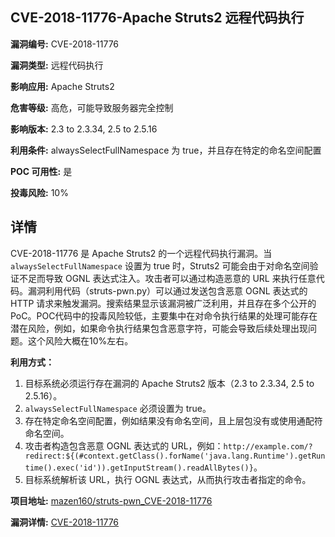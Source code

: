 ## CVE-2018-11776-Apache Struts2 远程代码执行

**漏洞编号:** CVE-2018-11776

**漏洞类型:** 远程代码执行

**影响应用:** Apache Struts2

**危害等级:** 高危，可能导致服务器完全控制

**影响版本:** 2.3 to 2.3.34, 2.5 to 2.5.16

**利用条件:** alwaysSelectFullNamespace 为 true，并且存在特定的命名空间配置

**POC 可用性:** 是

**投毒风险:** 10%

## 详情

CVE-2018-11776 是 Apache Struts2 的一个远程代码执行漏洞。当 `alwaysSelectFullNamespace` 设置为 true 时，Struts2 可能会由于对命名空间验证不足而导致 OGNL 表达式注入。攻击者可以通过构造恶意的 URL 来执行任意代码。漏洞利用代码（struts-pwn.py）可以通过发送包含恶意 OGNL 表达式的 HTTP 请求来触发漏洞。搜索结果显示该漏洞被广泛利用，并且存在多个公开的 PoC。POC代码中的投毒风险较低，主要集中在对命令执行结果的处理可能存在潜在风险，例如，如果命令执行结果包含恶意字符，可能会导致后续处理出现问题。这个风险大概在10%左右。

**利用方式：**

1.  目标系统必须运行存在漏洞的 Apache Struts2 版本（2.3 to 2.3.34, 2.5 to 2.5.16）。
2.  `alwaysSelectFullNamespace` 必须设置为 true。
3.  存在特定命名空间配置，例如结果没有命名空间，且上层包没有或使用通配符命名空间。
4.  攻击者构造包含恶意 OGNL 表达式的 URL，例如：`http://example.com/?redirect:${(#context.getClass().forName('java.lang.Runtime').getRuntime().exec('id')).getInputStream().readAllBytes()}`。
5.  目标系统解析该 URL，执行 OGNL 表达式，从而执行攻击者指定的命令。

**项目地址:** [mazen160/struts-pwn_CVE-2018-11776](https://github.com/mazen160/struts-pwn_CVE-2018-11776)

**漏洞详情:** [CVE-2018-11776](https://nvd.nist.gov/vuln/detail/CVE-2018-11776)